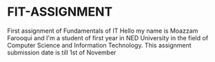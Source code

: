 # FIT-ASSIGNMENT
First assignment of Fundamentals of IT
Hello my name is Moazzam Farooqui and I'm a student of first year in NED University in the field of Computer Science and Information Technology.
This assignment submission date is till 1st of November
